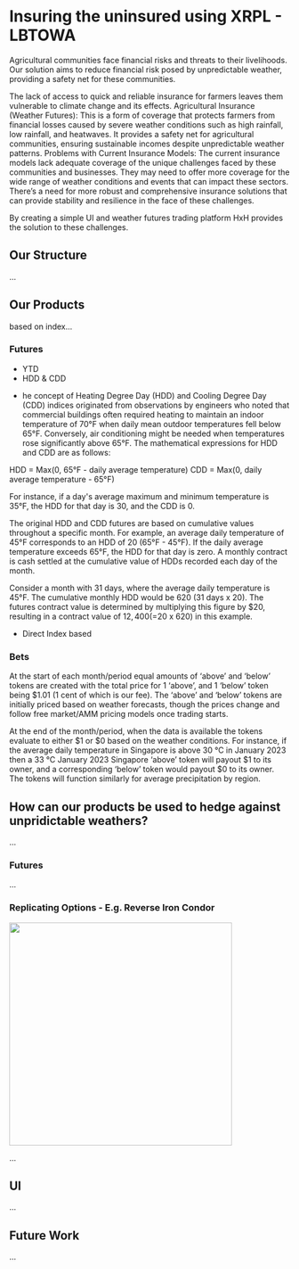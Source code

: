 # Insuring the uninsured using XRPL - LBTOWA
Agricultural communities face financial risks and threats to their livelihoods. Our solution aims to reduce financial risk posed by unpredictable weather, providing a safety net for these communities.

The lack of access to quick and reliable insurance for farmers leaves them vulnerable to climate change and its effects. Agricultural Insurance (Weather Futures): This is a form of coverage that protects farmers from financial losses caused by severe weather conditions such as high rainfall, low rainfall, and heatwaves. It provides a safety net for agricultural communities, ensuring sustainable incomes despite unpredictable weather patterns. 
Problems with Current Insurance Models: The current insurance models lack adequate coverage of the unique challenges faced by these communities and businesses. They may need to offer more coverage for the wide range of weather conditions and events that can impact these sectors. There’s a need for more robust and comprehensive insurance solutions that can provide stability and resilience in the face of these challenges.

By creating a simple UI and weather futures trading platform HxH provides the solution to these challenges.

## Our Structure
...

## Our Products
based on index...

### Futures
* YTD
* HDD & CDD
- he concept of Heating Degree Day (HDD) and Cooling Degree Day (CDD) indices originated from observations by engineers who noted that commercial buildings often required heating to maintain an indoor temperature of 70°F when daily mean outdoor temperatures fell below 65°F. Conversely, air conditioning might be needed when temperatures rose significantly above 65°F. The mathematical expressions for HDD and CDD are as follows:

HDD = Max(0, 65°F - daily average temperature)
CDD = Max(0, daily average temperature - 65°F)

For instance, if a day's average maximum and minimum temperature is 35°F, the HDD for that day is 30, and the CDD is 0.

The original HDD and CDD futures are based on cumulative values throughout a specific month. For example, an average daily temperature of 45°F corresponds to an HDD of 20 (65°F - 45°F). If the daily average temperature exceeds 65°F, the HDD for that day is zero. A monthly contract is cash settled at the cumulative value of HDDs recorded each day of the month.

Consider a month with 31 days, where the average daily temperature is 45°F. The cumulative monthly HDD would be 620 (31 days x 20). The futures contract value is determined by multiplying this figure by $20, resulting in a contract value of $12,400 (=$20 x 620) in this example.
* Direct Index based

### Bets
At the start of each month/period equal amounts of ‘above’ and ‘below’ tokens are created with the total price for 1 ‘above’, and 1 ‘below’ token being $1.01 (1 cent of which is our fee). The ‘above’ and ‘below’ tokens are initially priced based on weather forecasts, though the prices change and follow free market/AMM pricing models once trading starts.

At the end of the month/period, when the data is available the tokens evaluate to either $1 or $0 based on the weather conditions. For instance, if the average daily temperature in Singapore is above 30 °C in January 2023 then a 33 °C January 2023 Singapore ‘above’ token will payout $1 to its owner, and a corresponding ‘below’ token would payout $0 to its owner. The tokens will function similarly for average precipitation by region.

## How can our products be used to hedge against unpridictable weathers?
...

### Futures
...

### Replicating Options - E.g. Reverse Iron Condor
<img src="https://assets-global.website-files.com/5fba23eb8789c3c7fcfb5f31/600704d165d536960eb59357_ia1f9TZOxdYbVWXwcIF9tuX5qMEO5Aw9Lk63He2MY9BL8n8-pcXEE4EiaZv68ha6RjEugqB9SbOCsdUTrB2Qf0rB66c4ZGyTBOdWZckmfsN12Fif4DLQ_pmNNdXiYBoWrrFHqPYb.png" style="width: 400px">

...

## UI
...

## Future Work
...
